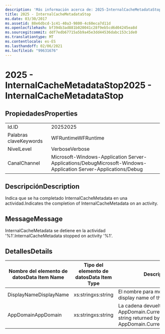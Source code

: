 ```yaml
---
description: 'Más información acerca de: 2025-InternalCacheMetadataStop'
title: 2025 - InternalCacheMetadataStop
ms.date: 03/30/2017
ms.assetid: 88e6dbcd-1c41-40a3-9800-4c60eca7d11d
ms.openlocfilehash: bf394b3ad881b020041c28f9eb5cd6d04245ea8d
ms.sourcegitcommit: ddf7edb67715a5b9a45e3dd44536dabc153c1de0
ms.translationtype: MT
ms.contentlocale: es-ES
ms.lasthandoff: 02/06/2021
ms.locfileid: "99631676"
---
```

# <a name="2025---internalcachemetadatastop"></a><span data-ttu-id="e5cfe-103">2025 - InternalCacheMetadataStop</span><span class="sxs-lookup"><span data-stu-id="e5cfe-103">2025 - InternalCacheMetadataStop</span></span>

## <a name="properties"></a><span data-ttu-id="e5cfe-104">Propiedades</span><span class="sxs-lookup"><span data-stu-id="e5cfe-104">Properties</span></span>  
  
|||  
|-|-|  
|<span data-ttu-id="e5cfe-105">Id.</span><span class="sxs-lookup"><span data-stu-id="e5cfe-105">ID</span></span>|<span data-ttu-id="e5cfe-106">2025</span><span class="sxs-lookup"><span data-stu-id="e5cfe-106">2025</span></span>|  
|<span data-ttu-id="e5cfe-107">Palabras clave</span><span class="sxs-lookup"><span data-stu-id="e5cfe-107">Keywords</span></span>|<span data-ttu-id="e5cfe-108">WFRuntime</span><span class="sxs-lookup"><span data-stu-id="e5cfe-108">WFRuntime</span></span>|  
|<span data-ttu-id="e5cfe-109">Nivel</span><span class="sxs-lookup"><span data-stu-id="e5cfe-109">Level</span></span>|<span data-ttu-id="e5cfe-110">Verbose</span><span class="sxs-lookup"><span data-stu-id="e5cfe-110">Verbose</span></span>|  
|<span data-ttu-id="e5cfe-111">Canal</span><span class="sxs-lookup"><span data-stu-id="e5cfe-111">Channel</span></span>|<span data-ttu-id="e5cfe-112">Microsoft-Windows-Application Server-Applications/Debug</span><span class="sxs-lookup"><span data-stu-id="e5cfe-112">Microsoft-Windows-Application Server-Applications/Debug</span></span>|  
  
## <a name="description"></a><span data-ttu-id="e5cfe-113">Descripción</span><span class="sxs-lookup"><span data-stu-id="e5cfe-113">Description</span></span>  

 <span data-ttu-id="e5cfe-114">Indica que se ha completado InternalCacheMetadata en una actividad.</span><span class="sxs-lookup"><span data-stu-id="e5cfe-114">Indicates the completion of InternalCacheMetadata on an activity.</span></span>  
  
## <a name="message"></a><span data-ttu-id="e5cfe-115">Message</span><span class="sxs-lookup"><span data-stu-id="e5cfe-115">Message</span></span>  

 <span data-ttu-id="e5cfe-116">InternalCacheMetadata se detiene en la actividad '%1'.</span><span class="sxs-lookup"><span data-stu-id="e5cfe-116">InternalCacheMetadata stopped on activity '%1'.</span></span>  
  
## <a name="details"></a><span data-ttu-id="e5cfe-117">Detalles</span><span class="sxs-lookup"><span data-stu-id="e5cfe-117">Details</span></span>  
  
|<span data-ttu-id="e5cfe-118">Nombre del elemento de datos</span><span class="sxs-lookup"><span data-stu-id="e5cfe-118">Data Item Name</span></span>|<span data-ttu-id="e5cfe-119">Tipo del elemento de datos</span><span class="sxs-lookup"><span data-stu-id="e5cfe-119">Data Item Type</span></span>|<span data-ttu-id="e5cfe-120">Descripción</span><span class="sxs-lookup"><span data-stu-id="e5cfe-120">Description</span></span>|  
|--------------------|--------------------|-----------------|  
|<span data-ttu-id="e5cfe-121">DisplayName</span><span class="sxs-lookup"><span data-stu-id="e5cfe-121">DisplayName</span></span>|<span data-ttu-id="e5cfe-122">xs:string</span><span class="sxs-lookup"><span data-stu-id="e5cfe-122">xs:string</span></span>|<span data-ttu-id="e5cfe-123">El nombre para mostrar de la actividad.</span><span class="sxs-lookup"><span data-stu-id="e5cfe-123">The display name of the activity.</span></span>|  
|<span data-ttu-id="e5cfe-124">AppDomain</span><span class="sxs-lookup"><span data-stu-id="e5cfe-124">AppDomain</span></span>|<span data-ttu-id="e5cfe-125">xs:string</span><span class="sxs-lookup"><span data-stu-id="e5cfe-125">xs:string</span></span>|<span data-ttu-id="e5cfe-126">La cadena devuelta por AppDomain.CurrentDomain.FriendlyName.</span><span class="sxs-lookup"><span data-stu-id="e5cfe-126">The string returned by AppDomain.CurrentDomain.FriendlyName.</span></span>|
